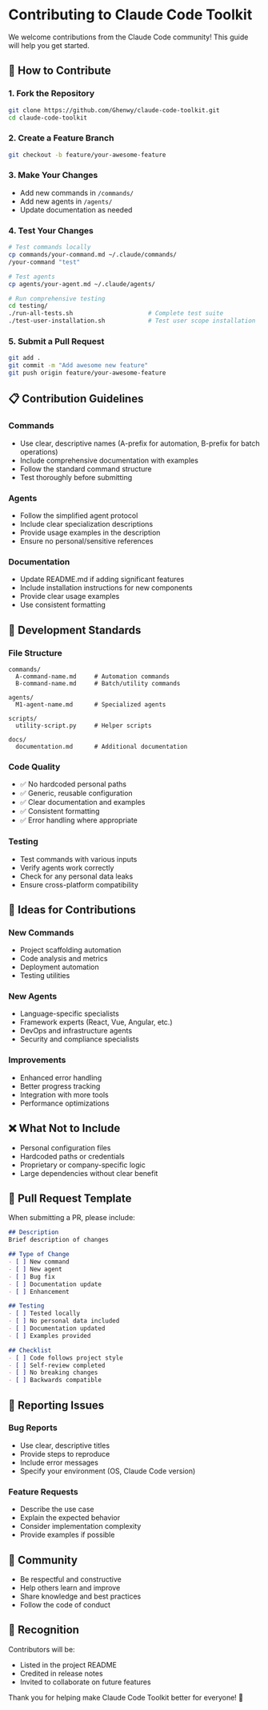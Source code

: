 # Contributing to Claude Code Toolkit

We welcome contributions from the Claude Code community! This guide will help you get started.

## 🤝 How to Contribute

### 1. Fork the Repository
```bash
git clone https://github.com/Ghenwy/claude-code-toolkit.git
cd claude-code-toolkit
```

### 2. Create a Feature Branch
```bash
git checkout -b feature/your-awesome-feature
```

### 3. Make Your Changes
- Add new commands in `/commands/`
- Add new agents in `/agents/`
- Update documentation as needed

### 4. Test Your Changes
```bash
# Test commands locally
cp commands/your-command.md ~/.claude/commands/
/your-command "test"

# Test agents
cp agents/your-agent.md ~/.claude/agents/

# Run comprehensive testing
cd testing/
./run-all-tests.sh                     # Complete test suite
./test-user-installation.sh            # Test user scope installation
```

### 5. Submit a Pull Request
```bash
git add .
git commit -m "Add awesome new feature"
git push origin feature/your-awesome-feature
```

## 📋 Contribution Guidelines

### Commands
- Use clear, descriptive names (A-prefix for automation, B-prefix for batch operations)
- Include comprehensive documentation with examples
- Follow the standard command structure
- Test thoroughly before submitting

### Agents
- Follow the simplified agent protocol
- Include clear specialization descriptions
- Provide usage examples in the description
- Ensure no personal/sensitive references

### Documentation
- Update README.md if adding significant features
- Include installation instructions for new components
- Provide clear usage examples
- Use consistent formatting

## 🔧 Development Standards

### File Structure
```
commands/
  A-command-name.md     # Automation commands
  B-command-name.md     # Batch/utility commands

agents/
  M1-agent-name.md      # Specialized agents

scripts/
  utility-script.py     # Helper scripts

docs/
  documentation.md      # Additional documentation
```

### Code Quality
- ✅ No hardcoded personal paths
- ✅ Generic, reusable configuration
- ✅ Clear documentation and examples
- ✅ Consistent formatting
- ✅ Error handling where appropriate

### Testing
- Test commands with various inputs
- Verify agents work correctly
- Check for any personal data leaks
- Ensure cross-platform compatibility

## 🚀 Ideas for Contributions

### New Commands
- Project scaffolding automation
- Code analysis and metrics
- Deployment automation
- Testing utilities

### New Agents
- Language-specific specialists
- Framework experts (React, Vue, Angular, etc.)
- DevOps and infrastructure agents
- Security and compliance specialists

### Improvements
- Enhanced error handling
- Better progress tracking
- Integration with more tools
- Performance optimizations

## ❌ What Not to Include

- Personal configuration files
- Hardcoded paths or credentials
- Proprietary or company-specific logic
- Large dependencies without clear benefit

## 📝 Pull Request Template

When submitting a PR, please include:

```markdown
## Description
Brief description of changes

## Type of Change
- [ ] New command
- [ ] New agent
- [ ] Bug fix
- [ ] Documentation update
- [ ] Enhancement

## Testing
- [ ] Tested locally
- [ ] No personal data included
- [ ] Documentation updated
- [ ] Examples provided

## Checklist
- [ ] Code follows project style
- [ ] Self-review completed
- [ ] No breaking changes
- [ ] Backwards compatible
```

## 🐛 Reporting Issues

### Bug Reports
- Use clear, descriptive titles
- Provide steps to reproduce
- Include error messages
- Specify your environment (OS, Claude Code version)

### Feature Requests
- Describe the use case
- Explain the expected behavior
- Consider implementation complexity
- Provide examples if possible

## 💬 Community

- Be respectful and constructive
- Help others learn and improve
- Share knowledge and best practices
- Follow the code of conduct

## 🎯 Recognition

Contributors will be:
- Listed in the project README
- Credited in release notes
- Invited to collaborate on future features

Thank you for helping make Claude Code Toolkit better for everyone! 🚀